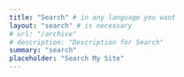 ```yaml
---
title: "Search" # in any language you want
layout: "search" # is necessary
# url: "/archive"
# description: "Description for Search"
summary: "search"
placeholder: "Search My Site"
---
```

